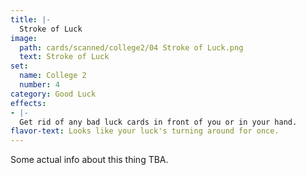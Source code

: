 ```yaml
---
title: |-
  Stroke of Luck
image: 
  path: cards/scanned/college2/04 Stroke of Luck.png
  text: Stroke of Luck
set:
  name: College 2
  number: 4
category: Good Luck
effects: 
- |-
  Get rid of any bad luck cards in front of you or in your hand.
flavor-text: Looks like your luck's turning around for once.
---
```

Some actual info about this thing TBA.
